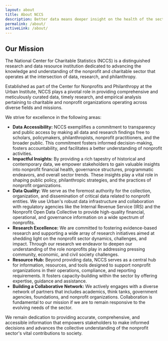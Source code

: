 ```yaml
---
layout: about
title: About NCCS
description: Better data means deeper insight on the health of the sector and more opportunities to advance evidence-based philanthopy.
permalink: /about/
activeLink: /about/
---
```



## Our Mission 

The National Center for Charitable Statistics (NCCS) is a distinguished research and data resource institution dedicated to advancing the knowledge and understanding of the nonprofit and charitable sector that operates at the intersection of data, research, and philanthropy. 

Established as part of the Center for Nonprofits and Philanthropy at the Urban Institute, NCCS plays a pivotal role in providing comprehensive and meticulously curated data, timely research, and empirical analysis pertaining to charitable and nonprofit organizations operating across diverse fields and missions. 

We strive for excellence in the following areas: 

* **Data Accessibility:**  NCCS exemplifies a commitment to transparency and public access by making all data and research findings free to scholars, policymakers, philanthropists, nonprofit practitioners, and the broader public. This commitment fosters informed decision-making, fosters accountability, and facilitates a better understanding of nonprofit activities.
* **Impactful Insights:**  By providing a rich tapestry of historical and contemporary data, we empower stakeholders to gain valuable insights into nonprofit financial health, governance structures, programmatic endeavors, and overall sector trends. These insights play a vital role in shaping public policy, philanthropic strategies, and the practices of nonprofit organizations.
* **Data Quality:** We serve as the foremost authority for the collection, organization, and dissemination of critical data related to nonprofit entities. We use Urban's robust data infrastructure and collaboration with regulatory agencies like the Internal Revenue Service (IRS) and the Nonprofit Open Data Collective to provide high-quality financial, operational, and governance information on a wide spectrum of nonprofits.
* **Research Excellence:** We are committed to fostering evidence-based research and supporting a wide array of research initiatives aimed at shedding light on the nonprofit sector dynamics, challenges, and impact. Through our research we endeavor to deepen our understanding of the role nonprofits play in addressing pressing community, economic, and civil society challenges.
* **Resource Hub:** Beyond providing data, NCCS serves as a central hub for information, resources, and tools designed to support nonprofit organizations in their operations, compliance, and reporting requirements. It fosters capacity-building within the sector by offering expertise, guidance and assistance.
* **Building a Collaborative Network:** We actively engages with a diverse network of partners that includes academics, think tanks, government agencies, foundations, and nonprofit organizations. Collaboration is fundamental to our mission if we are to remain responsive to the evolving needs of the sector.

We remain dedication to providing accurate, comprehensive, and accessible information that empowers stakeholders to make informed decisions and advances the collective understanding of the nonprofit sector's vital contributions to society.

<br>
<br>
<br>



